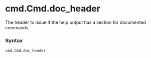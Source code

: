 # cmd.Cmd.doc_header

The header to issue if the help output has a section for documented commands.

### Syntax

```python
cmd.Cmd.doc_header
```

